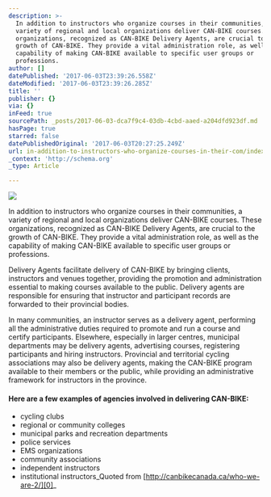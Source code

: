 ```yaml
---
description: >-
  In addition to instructors who organize courses in their communities, a
  variety of regional and local organizations deliver CAN-BIKE courses. These
  organizations, recognized as CAN-BIKE Delivery Agents, are crucial to the
  growth of CAN-BIKE. They provide a vital administration role, as well as the
  capability of making CAN-BIKE available to specific user groups or
  professions.
author: []
datePublished: '2017-06-03T23:39:26.558Z'
dateModified: '2017-06-03T23:39:26.285Z'
title: ''
publisher: {}
via: {}
inFeed: true
sourcePath: _posts/2017-06-03-dca7f9c4-03db-4cbd-aaed-a204dfd923df.md
hasPage: true
starred: false
datePublishedOriginal: '2017-06-03T20:27:25.249Z'
url: in-addition-to-instructors-who-organize-courses-in-their-com/index.html
_context: 'http://schema.org'
_type: Article

---
```

![](https://the-grid-user-content.s3-us-west-2.amazonaws.com/55c1f730-a49c-461e-a820-b9271e92ee16.gif)

In addition to instructors who organize courses in their communities, a variety of regional and local organizations deliver CAN-BIKE courses. These organizations, recognized as CAN-BIKE Delivery Agents, are crucial to the growth of CAN-BIKE. They provide a vital administration role, as well as the capability of making CAN-BIKE available to specific user groups or professions.

Delivery Agents facilitate delivery of CAN-BIKE by bringing clients, instructors and venues together, providing the promotion and administration essential to making courses available to the public. Delivery agents are responsible for ensuring that instructor and participant records are forwarded to their provincial bodies.

In many communities, an instructor serves as a delivery agent, performing all the administrative duties required to promote and run a course and certify participants. Elsewhere, especially in larger centres, municipal departments may be delivery agents, advertising courses, registering participants and hiring instructors. Provincial and territorial cycling associations may also be delivery agents, making the CAN-BIKE program available to their members or the public, while providing an administrative framework for instructors in the province.

#### Here are a few examples of agencies involved in delivering CAN-BIKE:

* cycling clubs
* regional or community colleges
* municipal parks and recreation departments
* police services
* EMS organizations
* community associations
* independent instructors
* institutional instructors_Quoted from [http://canbikecanada.ca/who-we-are-2/][0]_

[0]: http://canbikecanada.ca/who-we-are-2/